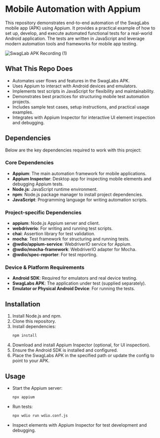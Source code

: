 # Mobile Automation with Appium

This repository demonstrates end-to-end automation of the SwagLabs mobile app (APK) using Appium. It provides a practical example of how to set up, develop, and execute automated functional tests for a real-world Android application. The tests are written in JavaScript and leverage modern automation tools and frameworks for mobile app testing.

![SwagLab APK Recording (1)](https://github.com/user-attachments/assets/cf0b4578-9746-4ba1-960f-122bb2b4602e)


## What This Repo Does

- Automates user flows and features in the SwagLabs APK.
- Uses Appium to interact with Android devices and emulators.
- Implements test scripts in JavaScript for flexibility and maintainability.
- Demonstrates best practices for structuring mobile test automation projects.
- Includes sample test cases, setup instructions, and practical usage examples.
- Integrates with Appium Inspector for interactive UI element inspection and debugging.

## Dependencies

Below are the key dependencies required to work with this project:

### Core Dependencies

- **Appium**: The main automation framework for mobile applications.
- **Appium Inspector**: Desktop app for inspecting mobile elements and debugging Appium tests.
- **Node.js**: JavaScript runtime environment.
- **npm**: Node.js package manager to install project dependencies.
- **JavaScript**: Programming language for writing automation scripts.

### Project-specific Dependencies

- **appium**: Node.js Appium server and client.
- **webdriverio**: For writing and running test scripts.
- **chai**: Assertion library for test validation.
- **mocha**: Test framework for structuring and running tests.
- **@wdio/appium-service**: WebdriverIO service for Appium.
- **@wdio/mocha-framework**: WebdriverIO adapter for Mocha.
- **@wdio/spec-reporter**: For test reporting.

### Device & Platform Requirements

- **Android SDK**: Required for emulators and real device testing.
- **SwagLabs APK**: The application under test (supplied separately).
- **Emulator or Physical Android Device**: For running the tests.

## Installation

1. Install Node.js and npm.
2. Clone this repository.
3. Install dependencies:
   ```bash
   npm install
   ```
4. Download and install Appium Inspector (optional, for UI inspection).
5. Ensure the Android SDK is installed and configured.
6. Place the SwagLabs APK in the specified path or update the config to point to your APK.

## Usage

- Start the Appium server:
  ```bash
  npx appium
  ```
- Run tests:
  ```bash
  npx wdio run wdio.conf.js
  ```
- Inspect elements with Appium Inspector for test development and debugging.
